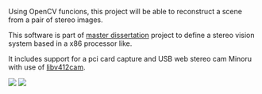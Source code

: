 Using OpenCV funcions, this project will be able to reconstruct a scene from a pair of stereo images.

This software is part of <a href='http://dl.dropbox.com/u/9258465/RenatoGardimanTese.pdf'>master dissertation</a> project to define a stereo vision system based in a x86 processor like.



It includes support for a pci card capture and USB web stereo cam Minoru with use of <a href='http://code.google.com/p/libv4l2cam/'>libv412cam</a>.

<img src='https://lh3.googleusercontent.com/_c0HVCeeMuG4/TAqS_n5ze3I/AAAAAAAABGU/jPyUBR1OSKE/s400/17052010213.jpg' border='0'>

<img src='http://dl.dropbox.com/u/9258465/minoru-3d-webcam.jpg' border='0'>